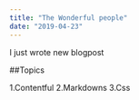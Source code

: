 ```yaml
---
title: "The Wonderful people"
date: "2019-04-23"
---
```


I just wrote new blogpost

##Topics

1.Contentful
2.Markdowns
3.Css



<!-- Markdowns start and end with. To get files from File system you need to install plagin 
gatsby-source-filesystem   --- -->